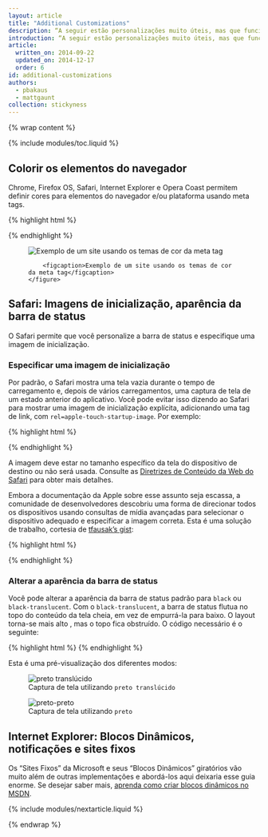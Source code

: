 ```yaml
---
layout: article
title: "Additional Customizations"
description: “A seguir estão personalizações muito úteis, mas que funcionam apenas em um subconjunto de navegadores. Todas são opcionais, mas muito recomendadas, pois deixam a experiência do aplicativo ainda melhor."
introduction: “A seguir estão personalizações muito úteis, mas que funcionam apenas em um subconjunto de navegadores. Todas são opcionais, mas muito recomendadas, pois deixam a experiência do aplicativo ainda melhor."
article:
  written_on: 2014-09-22
  updated_on: 2014-12-17
  order: 6
id: additional-customizations
authors:
  - pbakaus
  - mattgaunt
collection: stickyness
---
```


{% wrap content %}

{% include modules/toc.liquid %}

## Colorir os elementos do navegador

Chrome, Firefox OS, Safari, Internet Explorer e Opera Coast permitem definir cores para elementos do navegador e/ou plataforma usando meta tags.

{% highlight html %}
<!-- Chrome & Firefox OS -->
<meta name="theme-color" content="#4285f4">
<!-- Windows Phone -->
<meta name="msapplication-navbutton-color" content="#4285f4">
<!-- iOS Safari -->
<meta name="apple-mobile-web-app-status-bar-style" content="#4285f4">
{% endhighlight %}


<div class="clear g-wide--full">
    <figure class="fluid">
        <img src="images/theme-color.png" alt="Exemplo de um site usando os temas de cor da meta tag">

        <figcaption>Exemplo de um site usando os temas de cor da meta tag</figcaption>
    </figure>
</div>

## Safari: Imagens de inicialização, aparência da barra de status

O Safari permite que você personalize a barra de status e especifique uma imagem de inicialização.

### Especificar uma imagem de inicialização

Por padrão, o Safari mostra uma tela vazia durante o tempo de carregamento e, depois de vários
carregamentos, uma captura de tela de um estado anterior do aplicativo. Você pode evitar isso
dizendo ao Safari para mostrar uma imagem de inicialização explícita, adicionando uma tag de link, com
`rel=apple-touch-startup-image`. Por exemplo:

{% highlight html %}
<link rel="apple-touch-startup-image" href="icon.png">
{% endhighlight %}

A imagem deve estar no tamanho específico da tela do dispositivo de destino ou
não será usada. Consulte as
[Diretrizes de Conteúdo da Web do Safari](//developer.apple.com/library/ios/documentation/AppleApplications/Reference/SafariWebContent/ConfiguringWebApplications/ConfiguringWebApplications.html)
para obter mais detalhes.

Embora a documentação da Apple sobre esse assunto seja escassa, a comunidade de desenvolvedores
descobriu uma forma de direcionar todos os dispositivos usando consultas de mídia avançadas para
selecionar o dispositivo adequado e especificar a imagem correta. Esta é uma
solução de trabalho, cortesia de [tfausak’s gist](//gist.github.com/tfausak/2222823):

{% highlight html %}
<!-- iOS 6 & 7 iPad (retina, portrait) -->
<link href="/static/images/apple-touch-startup-image-1536x2008.png"
     media="(device-width: 768px) and (device-height: 1024px)
        and (orientation: portrait)
        and (-webkit-device-pixel-ratio: 2)"
     rel="apple-touch-startup-image">

<!-- iOS 6 & 7 iPad (retina, landscape) -->
<link href="/static/images/apple-touch-startup-image-1496x2048.png"
     media="(device-width: 768px) and (device-height: 1024px)
        and (orientation: landscape)
        and (-webkit-device-pixel-ratio: 2)"
     rel="apple-touch-startup-image">

<!-- iOS 6 iPad (portrait) -->
<link href="/static/images/apple-touch-startup-image-768x1004.png"
     media="(device-width: 768px) and (device-height: 1024px)
        and (orientation: portrait)
        and (-webkit-device-pixel-ratio: 1)"
     rel="apple-touch-startup-image">

<!-- iOS 6 iPad (landscape) -->
<link href="/static/images/apple-touch-startup-image-748x1024.png"
     media="(device-width: 768px) and (device-height: 1024px)
        and (orientation: landscape)
        and (-webkit-device-pixel-ratio: 1)"
     rel="apple-touch-startup-image">

<!-- iOS 6 & 7 iPhone 5 -->
<link href="/static/images/apple-touch-startup-image-640x1096.png"
     media="(device-width: 320px) and (device-height: 568px)
        and (-webkit-device-pixel-ratio: 2)"
     rel="apple-touch-startup-image">

<!-- iOS 6 & 7 iPhone (retina) -->
<link href="/static/images/apple-touch-startup-image-640x920.png"
     media="(device-width: 320px) and (device-height: 480px)
        and (-webkit-device-pixel-ratio: 2)"
     rel="apple-touch-startup-image">

<!-- iOS 6 iPhone -->
<link href="/static/images/apple-touch-startup-image-320x460.png"
     media="(device-width: 320px) and (device-height: 480px)
        and (-webkit-device-pixel-ratio: 1)"
     rel="apple-touch-startup-image">
{% endhighlight %}

### Alterar a aparência da barra de status

Você pode alterar a aparência da barra de status padrão para `black` ou
`black-translucent`. Com o `black-translucent`, a barra de status flutua no topo
do conteúdo da tela cheia, em vez de empurrá-la para baixo. O layout torna-se mais alto
, mas o topo fica obstruído.  O código necessário é o seguinte:

{% highlight html %}
<meta name="apple-mobile-web-app-status-bar-style" content="black">
{% endhighlight %}

Esta é uma pré-visualização dos diferentes modos:

<div class="clear g-wide--pull-1">
  <div class="g--half">
    <figure class="fluid">
      <img src="images/status-bar-translucent.png" srcset="images/status-bar-translucent.png 1x, images/status-bar-translucent-2x.png 2x" alt="preto translúcido">
      <figcaption>Captura de tela utilizando <code>preto translúcido</code></figcaption>
    </figure>
  </div>
  <div class="g--half g--last">
    <figure class="fluid">
      <img src="images/status-bar-black.png" srcset="images/status-bar-black.png 1x, images/status-bar-black-2x.png 2x" alt="preto-preto">
      <figcaption>Captura de tela utilizando <code>preto</code></figcaption>
      </figure>
  </div>
</div>

## Internet Explorer: Blocos Dinâmicos, notificações e sites fixos

Os “Sites Fixos” da Microsoft e seus “Blocos Dinâmicos” giratórios vão muito além de outras
implementações e abordá-los aqui deixaria esse guia enorme. Se desejar
saber mais,
[aprenda como criar blocos dinâmicos no MSDN](//msdn.microsoft.com/en-us/library/ie/dn455115(v=vs.85).aspx).

{% include modules/nextarticle.liquid %}

{% endwrap %}
